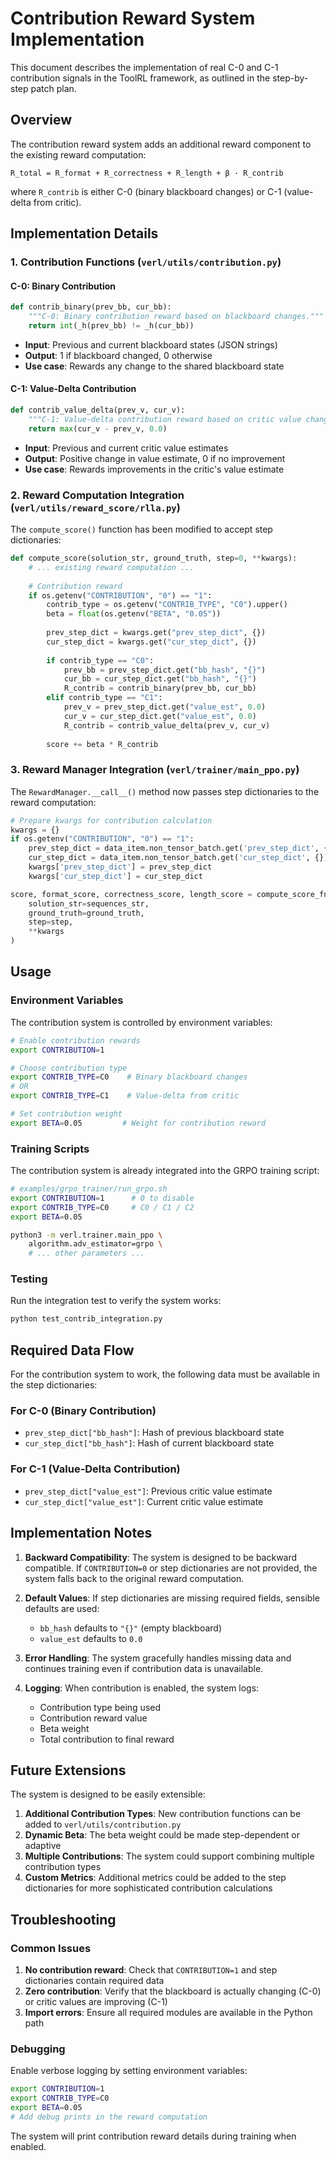 # Contribution Reward System Implementation

This document describes the implementation of real C-0 and C-1 contribution signals in the ToolRL framework, as outlined in the step-by-step patch plan.

## Overview

The contribution reward system adds an additional reward component to the existing reward computation:

```
R_total = R_format + R_correctness + R_length + β · R_contrib
```

where `R_contrib` is either C-0 (binary blackboard changes) or C-1 (value-delta from critic).

## Implementation Details

### 1. Contribution Functions (`verl/utils/contribution.py`)

#### C-0: Binary Contribution
```python
def contrib_binary(prev_bb, cur_bb):
    """C-0: Binary contribution reward based on blackboard changes."""
    return int(_h(prev_bb) != _h(cur_bb))
```

- **Input**: Previous and current blackboard states (JSON strings)
- **Output**: 1 if blackboard changed, 0 otherwise
- **Use case**: Rewards any change to the shared blackboard state

#### C-1: Value-Delta Contribution
```python
def contrib_value_delta(prev_v, cur_v):
    """C-1: Value-delta contribution reward based on critic value changes."""
    return max(cur_v - prev_v, 0.0)
```

- **Input**: Previous and current critic value estimates
- **Output**: Positive change in value estimate, 0 if no improvement
- **Use case**: Rewards improvements in the critic's value estimate

### 2. Reward Computation Integration (`verl/utils/reward_score/rlla.py`)

The `compute_score()` function has been modified to accept step dictionaries:

```python
def compute_score(solution_str, ground_truth, step=0, **kwargs):
    # ... existing reward computation ...
    
    # Contribution reward
    if os.getenv("CONTRIBUTION", "0") == "1":
        contrib_type = os.getenv("CONTRIB_TYPE", "C0").upper()
        beta = float(os.getenv("BETA", "0.05"))
        
        prev_step_dict = kwargs.get("prev_step_dict", {})
        cur_step_dict = kwargs.get("cur_step_dict", {})
        
        if contrib_type == "C0":
            prev_bb = prev_step_dict.get("bb_hash", "{}")
            cur_bb = cur_step_dict.get("bb_hash", "{}")
            R_contrib = contrib_binary(prev_bb, cur_bb)
        elif contrib_type == "C1":
            prev_v = prev_step_dict.get("value_est", 0.0)
            cur_v = cur_step_dict.get("value_est", 0.0)
            R_contrib = contrib_value_delta(prev_v, cur_v)
        
        score += beta * R_contrib
```

### 3. Reward Manager Integration (`verl/trainer/main_ppo.py`)

The `RewardManager.__call__()` method now passes step dictionaries to the reward computation:

```python
# Prepare kwargs for contribution calculation
kwargs = {}
if os.getenv("CONTRIBUTION", "0") == "1":
    prev_step_dict = data_item.non_tensor_batch.get('prev_step_dict', {})
    cur_step_dict = data_item.non_tensor_batch.get('cur_step_dict', {})
    kwargs['prev_step_dict'] = prev_step_dict
    kwargs['cur_step_dict'] = cur_step_dict

score, format_score, correctness_score, length_score = compute_score_fn(
    solution_str=sequences_str, 
    ground_truth=ground_truth, 
    step=step,
    **kwargs
)
```

## Usage

### Environment Variables

The contribution system is controlled by environment variables:

```bash
# Enable contribution rewards
export CONTRIBUTION=1

# Choose contribution type
export CONTRIB_TYPE=C0    # Binary blackboard changes
# OR
export CONTRIB_TYPE=C1    # Value-delta from critic

# Set contribution weight
export BETA=0.05         # Weight for contribution reward
```

### Training Scripts

The contribution system is already integrated into the GRPO training script:

```bash
# examples/grpo_trainer/run_grpo.sh
export CONTRIBUTION=1      # 0 to disable
export CONTRIB_TYPE=C0     # C0 / C1 / C2
export BETA=0.05

python3 -m verl.trainer.main_ppo \
    algorithm.adv_estimator=grpo \
    # ... other parameters ...
```

### Testing

Run the integration test to verify the system works:

```bash
python test_contrib_integration.py
```

## Required Data Flow

For the contribution system to work, the following data must be available in the step dictionaries:

### For C-0 (Binary Contribution)
- `prev_step_dict["bb_hash"]`: Hash of previous blackboard state
- `cur_step_dict["bb_hash"]`: Hash of current blackboard state

### For C-1 (Value-Delta Contribution)
- `prev_step_dict["value_est"]`: Previous critic value estimate
- `cur_step_dict["value_est"]`: Current critic value estimate

## Implementation Notes

1. **Backward Compatibility**: The system is designed to be backward compatible. If `CONTRIBUTION=0` or step dictionaries are not provided, the system falls back to the original reward computation.

2. **Default Values**: If step dictionaries are missing required fields, sensible defaults are used:
   - `bb_hash` defaults to `"{}"` (empty blackboard)
   - `value_est` defaults to `0.0`

3. **Error Handling**: The system gracefully handles missing data and continues training even if contribution data is unavailable.

4. **Logging**: When contribution is enabled, the system logs:
   - Contribution type being used
   - Contribution reward value
   - Beta weight
   - Total contribution to final reward

## Future Extensions

The system is designed to be easily extensible:

1. **Additional Contribution Types**: New contribution functions can be added to `verl/utils/contribution.py`
2. **Dynamic Beta**: The beta weight could be made step-dependent or adaptive
3. **Multiple Contributions**: The system could support combining multiple contribution types
4. **Custom Metrics**: Additional metrics could be added to the step dictionaries for more sophisticated contribution calculations

## Troubleshooting

### Common Issues

1. **No contribution reward**: Check that `CONTRIBUTION=1` and step dictionaries contain required data
2. **Zero contribution**: Verify that the blackboard is actually changing (C-0) or critic values are improving (C-1)
3. **Import errors**: Ensure all required modules are available in the Python path

### Debugging

Enable verbose logging by setting environment variables:

```bash
export CONTRIBUTION=1
export CONTRIB_TYPE=C0
export BETA=0.05
# Add debug prints in the reward computation
```

The system will print contribution reward details during training when enabled. 